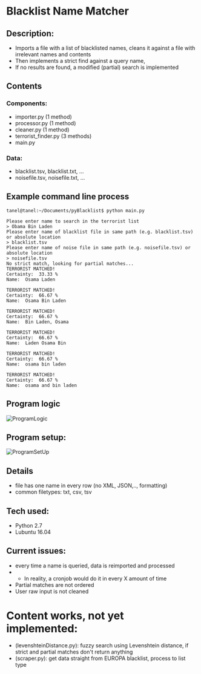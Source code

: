 # Blacklist Name Matcher

## Description:
* Imports a file with a list of blacklisted names, cleans it against a file with irrelevant names and contents
* Then implements a strict find against a query name,
* If no results are found, a modified (partial) search is implemented

## Contents
### Components:
* importer.py (1 method)
* processor.py (1 method)
* cleaner.py (1 method)
* terrorist_finder.py (3 methods)
* main.py

### Data:
* blacklist.tsv, blacklist.txt, ...
* noisefile.tsv, noisefile.txt, ...

## Example command line process
```
tanel@tanel:~/Documents/pyBlacklist$ python main.py

Please enter name to search in the terrorist list 
> Obama Bin Laden
Please enter name of blacklist file in same path (e.g. blacklist.tsv) or absolute location 
> blacklist.tsv
Please enter name of noise file in same path (e.g. noisefile.tsv) or absolute location 
> noisefile.tsv
No strict match, looking for partial matches...
TERRORIST MATCHED!
Certainty:  33.33 %
Name:  Osama Laden

TERRORIST MATCHED!
Certainty:  66.67 %
Name:  Osama Bin Laden

TERRORIST MATCHED!
Certainty:  66.67 %
Name:  Bin Laden, Osama

TERRORIST MATCHED!
Certainty:  66.67 %
Name:  Laden Osama Bin

TERRORIST MATCHED!
Certainty:  66.67 %
Name:  osama bin laden

TERRORIST MATCHED!
Certainty:  66.67 %
Name:  osama and bin laden
```

## Program logic
![ProgramLogic](https://cloud.githubusercontent.com/assets/5417573/21487556/15817dfe-cbd4-11e6-823d-45ebd9346ae6.png)

## Program setup:
![ProgramSetUp](https://cloud.githubusercontent.com/assets/5417573/21275441/85653a40-c3d5-11e6-866a-c3029029aace.png)

## Details
* file has one name in every row (no XML, JSON,.., formatting)
* common filetypes: txt, csv, tsv

## Tech used:
* Python 2.7
* Lubuntu 16.04

## Current issues:
* every time a name is queried, data is reimported and processed
* * In reality, a cronjob would do it in every X amount of time
* Partial matches are not ordered
* User raw input is not cleaned

# Content works, not yet implemented:
* (levenshteinDistance.py): fuzzy search using Levenshtein distance, if strict and partial matches don't return anything
* (scraper.py): get data straight from EUROPA blacklist, process to list type